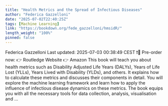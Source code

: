 ```yaml
---
title: "Health Metrics and the Spread of Infectious Diseases"
author: "Federica Gazzelloni"
date: "2025-07-02T22:40:25Z"
tags: [Machine Learning]
link: "https://bookdown.org/fede_gazzelloni/hmsidR/"
length_weight: "100%"
pinned: false
---
```


Federica Gazzelloni Last updated: 2025-07-03 00:38:49 CEST ❗🛒 Pre-order now: 👉 Routledge Website 👉 Amazon This book will teach you about health metrics such as Disability Adjusted Life Years (DALYs), Years of Life Lost (YLLs), Years Lived with Disability (YLDs), and others. It explains how to calculate these metrics and discusses their components in detail. You will explore the machine learning framework and learn how to apply the influence of infectious disease dynamics on these metrics. The book equips you with all the necessary tools for data collection, analysis, visualisation and ...
